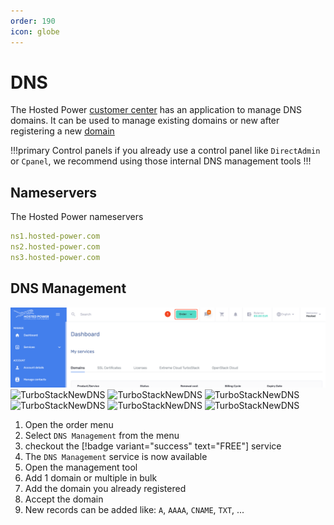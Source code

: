 ```yaml
---
order: 190
icon: globe
---
```


# DNS

The Hosted Power [customer center](https://portal.hosted-power.com/) has an application to manage DNS domains.
It can be used to manage existing domains or new after registering a new [domain](./Domains.md)

!!!primary Control panels
if you already use a control panel like `DirectAdmin` or `Cpanel`, 
we recommend using those internal DNS management tools 
!!!


## Nameservers

The Hosted Power nameservers

```yaml
ns1.hosted-power.com
ns2.hosted-power.com
ns3.hosted-power.com
```


## DNS Management

![TurboStackNewDNS](../img/customercenter/domains/cc_domain1.png)
![TurboStackNewDNS](../img/customercenter/domains/cc_dns2.png)
![TurboStackNewDNS](../img/customercenter/domains/cc_dns3.png)
![TurboStackNewDNS](../img/customercenter/domains/cc_dns4.png)
![TurboStackNewDNS](../img/customercenter/domains/cc_dns5.png)
![TurboStackNewDNS](../img/customercenter/domains/cc_dns6.png)
![TurboStackNewDNS](../img/customercenter/domains/cc_dns7.png)

1. Open the order menu
2. Select `DNS Management` from the menu
3. checkout the [!badge variant="success" text="FREE"] service
4. The `DNS Management` service is now available
5. Open the management tool
6. Add 1 domain or multiple in bulk
7. Add the domain you already registered
8. Accept the domain
9. New records can be added like: `A`, `AAAA`, `CNAME`, `TXT`, ...